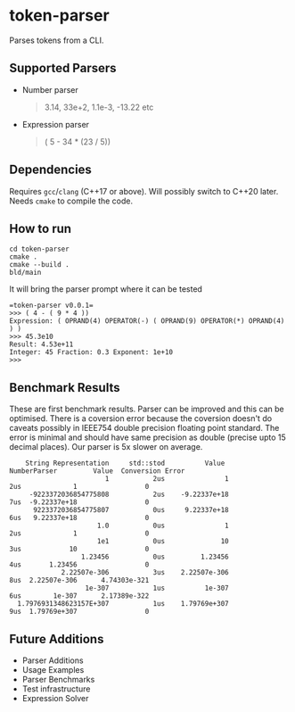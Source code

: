 # token-parser
Parses tokens from a CLI.

## Supported Parsers
 * Number parser
    > 3.14, 33e+2, 1.1e-3, -13.22 etc
 * Expression parser
    > ( 5 - 34 * (23 / 5))

## Dependencies
Requires `gcc`/`clang`  (C++17 or above). Will possibly switch to C++20 later.
Needs `cmake` to compile the code.

## How to run
```
cd token-parser 
cmake .
cmake --build .
bld/main
```
It will bring the parser prompt where it can be tested
```
=token-parser v0.0.1=
>>> ( 4 - ( 9 * 4 ))
Expression: ( OPRAND(4) OPERATOR(-) ( OPRAND(9) OPERATOR(*) OPRAND(4) ) )
>>> 45.3e10
Result: 4.53e+11
Integer: 45 Fraction: 0.3 Exponent: 1e+10
>>> 
```
## Benchmark Results

These are first benchmark results. Parser can be improved and this can be optimised. There is a coversion
error because the coversion doesn't do caveats possibly in IEEE754 double precision floating point standard. 
The error is minimal and should have same precision as double (precise upto 15 decimal places).
Our parser is 5x slower on average.
```
    String Representation     std::stod          Value       NumberParser         Value  Conversion Error
                        1           2us               1               2us             1                 0
     -9223372036854775808           2us    -9.22337e+18               7us  -9.22337e+18                 0
      9223372036854775807           0us     9.22337e+18               6us   9.22337e+18                 0
                      1.0           0us               1               2us             1                 0
                      1e1           0us              10               3us            10                 0
                  1.23456           0us         1.23456               4us       1.23456                 0
             2.22507e-306           3us    2.22507e-306               8us  2.22507e-306      4.74303e-321
                   1e-307           1us          1e-307               6us        1e-307      2.17389e-322
  1.7976931348623157E+307           1us    1.79769e+307               9us  1.79769e+307                 0
```

## Future Additions
* Parser Additions
* Usage Examples
* Parser Benchmarks
* Test infrastructure
* Expression Solver